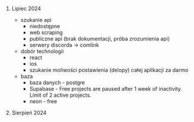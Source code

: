 1. Lipiec 2024
   - szukanie api
        - niedostępne
        - web scraping
        - publiczne api (brak dokumentacji, próba zrozumienia api)
        - serwery discorda -> comlink
   - dobór technologii
     - react
     - ios
     - szukanie moliwości postawienia (delopy) całej aplikacji za darmo
    - baza
        - baza danych - postgre
        - Supabase - Free projects are paused after 1 week of inactivity. Limit of 2 active projects.
        - neon - free
        

2. Sierpień 2024
